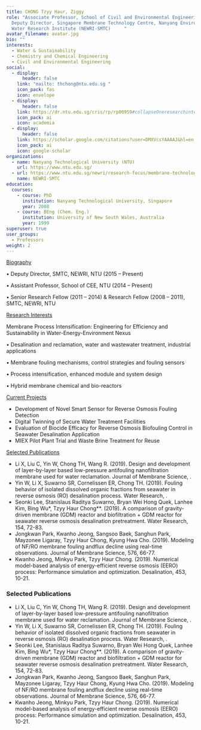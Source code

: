 ```yaml
---
title: CHONG Tzyy Haur, Ziggy
role: "Associate Professor, School of Civil and Environmental Engineering;
  Deputy Director, Singapore Membrane Technology Centre, Nanyang Environment and
  Water Research Institute (NEWRI-SMTC)     "
avatar_filename: avatar.jpg
bio: ""
interests:
  - Water & Sustainability
  - Chemistry and Chemical Engineering
  - Civil and Environmental Engineering
social:
  - display:
      header: false
    link: "mailto: thchong@ntu.edu.sg "
    icon_pack: fas
    icon: envelope
  - display:
      header: false
    link: https://dr.ntu.edu.sg/cris/rp/rp00959#collapseOneresearchinterests
    icon_pack: ai
    icon: academia
  - display:
      header: false
    link: https://scholar.google.com/citations?user=DMXVcsYAAAAJ&hl=en
    icon_pack: ai
    icon: google-scholar
organizations:
  - name: Nanyang Technological University (NTU)
    url: https://www.ntu.edu.sg/
  - url: https://www.ntu.edu.sg/newri/research-focus/membrane-technology
    name: NEWRI-SMTC
education:
  courses:
    - course: PhD
      institution: Nanyang Technological University, Singapore
      year: 2008
    - course: BEng (Chem. Eng.)
      institution: University of New South Wales, Australia
      year: 1999
superuser: true
user_groups:
  - Professors
weight: 2
---
```

<!--StartFragment-->

[Biography](https://dr.ntu.edu.sg/cris/rp/rp00959#collapseOnebiography)

• Deputy Director, SMTC, NEWRI, NTU (2015 – Present)

• Assistant Professor, School of CEE, NTU (2014 – Present)

• Senior Research Fellow (2011 – 2014) & Research Fellow (2008 – 2011), SMTC, NEWRI, NTU

[Research Interests](https://dr.ntu.edu.sg/cris/rp/rp00959#collapseOneresearchinterests)

Membrane Process Intensification: Engineering for Efficiency and Sustainability in Water-Energy-Environment Nexus

• Desalination and reclamation, water and wastewater treatment, industrial applications

• Membrane fouling mechanisms, control strategies and fouling sensors

• Process intensification, enhanced module and system design

• Hybrid membrane chemical and bio-reactors

[Current Projects](https://dr.ntu.edu.sg/cris/rp/rp00959#collapseOnecurrentprojects)

* Development of Novel Smart Sensor for Reverse Osmosis Fouling Detection
* Digital Twinning of Secure Water Treatment Facilities
* Evaluation of Biocide Efficacy for Reverse Osmosis Biofouling Control in Seawater Desalination Application
* MIEX Pilot Plant Trial and Waste Brine Treatment for Reuse

[Selected Publications](https://dr.ntu.edu.sg/cris/rp/rp00959#collapseOneselectedPublications)

* Li X, Liu C, Yin W, Chong TH, Wang R. (2019). Design and development of layer-by-layer based low-pressure antifouling nanofiltration membrane used for water reclamation. Journal of Membrane Science, .
* Yin W, Li X, Suwarno SR, Cornelissen ER, Chong TH. (2019). Fouling behavior of isolated dissolved organic fractions from seawater in reverse osmosis (RO) desalination process. Water Research, .
* Seonki Lee, Stanislaus Raditya Suwarno, Bryan Wei Hong Quek, Lanhee Kim, Bing Wu\*, Tzyy Haur Chong\**. (2019). A comparison of gravity-driven membrane (GDM) reactor and biofiltration + GDM reactor for seawater reverse osmosis desalination pretreatment. Water Research, 154, 72-83.
* Jongkwan Park, Kwanho Jeong, Sangsoo Baek, Sanghun Park, Mayzonee Ligaray, Tzyy Haur Chong, Kyung Hwa Cho. (2019). Modeling of NF/RO membrane fouling andflux decline using real-time observations. Journal of Membrane Science, 576, 66-77.
* Kwanho Jeong, Minkyu Park, Tzyy Haur Chong. (2019). Numerical model-based analysis of energy-efficient reverse osmosis (EERO) process: Performance simulation and optimization. Desalination, 453, 10-21.

### Selected Publications

* Li X, Liu C, Yin W, Chong TH, Wang R. (2019). Design and development of layer-by-layer based low-pressure antifouling nanofiltration membrane used for water reclamation. Journal of Membrane Science, .
* Yin W, Li X, Suwarno SR, Cornelissen ER, Chong TH. (2019). Fouling behavior of isolated dissolved organic fractions from seawater in reverse osmosis (RO) desalination process. Water Research, .
* Seonki Lee, Stanislaus Raditya Suwarno, Bryan Wei Hong Quek, Lanhee Kim, Bing Wu\*, Tzyy Haur Chong\**. (2019). A comparison of gravity-driven membrane (GDM) reactor and biofiltration + GDM reactor for seawater reverse osmosis desalination pretreatment. Water Research, 154, 72-83.
* Jongkwan Park, Kwanho Jeong, Sangsoo Baek, Sanghun Park, Mayzonee Ligaray, Tzyy Haur Chong, Kyung Hwa Cho. (2019). Modeling of NF/RO membrane fouling andflux decline using real-time observations. Journal of Membrane Science, 576, 66-77.
* Kwanho Jeong, Minkyu Park, Tzyy Haur Chong. (2019). Numerical model-based analysis of energy-efficient reverse osmosis (EERO) process: Performance simulation and optimization. Desalination, 453, 10-21.

<!--EndFragment-->